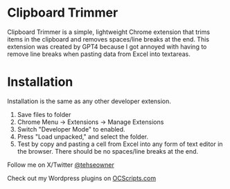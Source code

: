 # Clipboard Trimmer

Clipboard Trimmer is a simple, lightweight Chrome extension that trims items in the clipboard and removes spaces/line breaks at the end. This extension was created by GPT4 because I got annoyed with having to remove line breaks when pasting data from Excel into textareas.

# Installation

Installation is the same as any other developer extension.

1) Save files to folder
2) Chrome Menu -> Extensions -> Manage Extensions
3) Switch "Developer Mode" to enabled.
4) Press "Load unpacked," and select the folder.
5) Test by copy and pasting a cell from Excel into any form of text editor in the browser. There should be no spaces/line breaks at the end.

Follow me on X/Twitter <a href="https://twitter.com/tehseowner" target="_blank">@tehseowner</a>

Check out my Wordpress plugins on <a href="https://www.ocscripts.com/" target="_blank">OCScripts.com</a>
